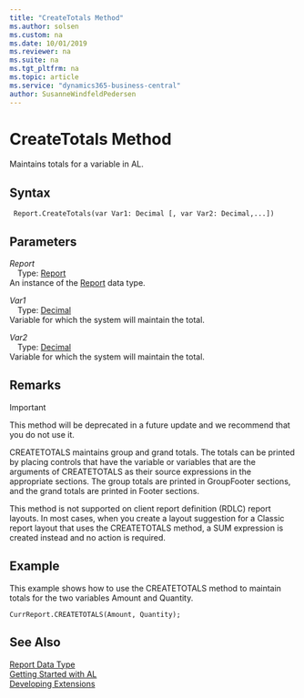 ```yaml
---
title: "CreateTotals Method"
ms.author: solsen
ms.custom: na
ms.date: 10/01/2019
ms.reviewer: na
ms.suite: na
ms.tgt_pltfrm: na
ms.topic: article
ms.service: "dynamics365-business-central"
author: SusanneWindfeldPedersen
---
```

[//]: # (START>DO_NOT_EDIT)
[//]: # (IMPORTANT:Do not edit any of the content between here and the END>DO_NOT_EDIT.)
[//]: # (Any modifications should be made in the .xml files in the ModernDev repo.)
# CreateTotals Method
Maintains totals for a variable in AL.


## Syntax
```
 Report.CreateTotals(var Var1: Decimal [, var Var2: Decimal,...])
```
## Parameters
*Report*  
&emsp;Type: [Report](report-data-type.md)  
An instance of the [Report](report-data-type.md) data type.  

*Var1*  
&emsp;Type: [Decimal](../decimal/decimal-data-type.md)  
Variable for which the system will maintain the total.
        
*Var2*  
&emsp;Type: [Decimal](../decimal/decimal-data-type.md)  
Variable for which the system will maintain the total.  



[//]: # (IMPORTANT: END>DO_NOT_EDIT)

## Remarks  
> [!IMPORTANT]  
> This method will be deprecated in a future update and we recommend that you do not use it.

CREATETOTALS maintains group and grand totals. The totals can be printed by placing controls that have the variable or variables that are the arguments of CREATETOTALS as their source expressions in the appropriate sections. The group totals are printed in GroupFooter sections, and the grand totals are printed in Footer sections.  
  
This method is not supported on client report definition \(RDLC\) report layouts. In most cases, when you create a layout suggestion for a Classic report layout that uses the CREATETOTALS method, a SUM expression is created instead and no action is required.  
  
## Example  
 This example shows how to use the CREATETOTALS method to maintain totals for the two variables Amount and Quantity.  
  
```  
CurrReport.CREATETOTALS(Amount, Quantity);  
```  

## See Also
[Report Data Type](report-data-type.md)  
[Getting Started with AL](../../devenv-get-started.md)  
[Developing Extensions](../../devenv-dev-overview.md)